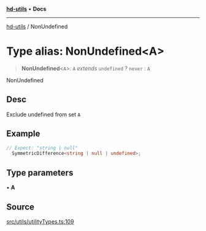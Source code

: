 [**hd-utils**](../README.md) • **Docs**

***

[hd-utils](../globals.md) / NonUndefined

# Type alias: NonUndefined\<A\>

> **NonUndefined**\<`A`\>: `A` *extends* `undefined` ? `never` : `A`

NonUndefined

## Desc

Exclude undefined from set `A`

## Example

```ts
// Expect: "string | null"
  SymmetricDifference<string | null | undefined>;
```

## Type parameters

• **A**

## Source

[src/utils/utilityTypes.ts:109](https://github.com/AhmadHddad/h-utils/blob/8e9e542f98b1a43a336ce585dc8666b21b0e894d/src/utils/utilityTypes.ts#L109)
